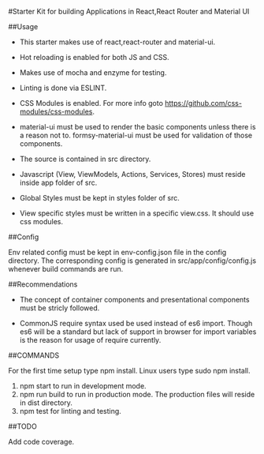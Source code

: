 #Starter Kit for building Applications in React,React Router and Material UI

##Usage

 * This starter makes use of react,react-router and material-ui.
 * Hot reloading is enabled for both JS and CSS.
 * Makes use of mocha and enzyme for testing.
 * Linting is done via ESLINT.
 * CSS Modules is enabled. For more info goto https://github.com/css-modules/css-modules.

 * material-ui must be used to render the basic components unless there is a reason not to. formsy-material-ui must be used for validation of those components.

* The source is contained in src directory.
* Javascript (View, ViewModels, Actions, Services, Stores) must reside inside app folder of src.
* Global Styles must be kept in styles folder of src.
* View specific styles must be written in a specific view.css. It should use css modules.

##Config

Env related config must be kept in env-config.json file in the config directory. The corresponding config is generated in src/app/config/config.js whenever build commands are run.

##Recommendations

* The concept of container components and presentational components must be stricly followed.

* CommonJS require syntax used be used instead of es6 import. Though es6 will be a standard but lack of support in browser for import variables is the reason for usage of require currently.

##COMMANDS

For the first time setup type npm install. Linux users type sudo npm install.

1. npm start to run in development mode.
2. npm run build to run in production mode. The production files will reside in dist directory.
3. npm test for linting and testing.

##TODO

Add code coverage.
